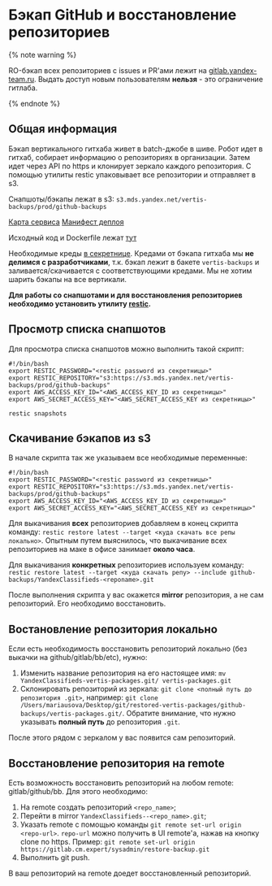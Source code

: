 # Бэкап GitHub и восстановление репозиториев


{% note warning %}

RO-бэкап всех репозиториев с issues и PR'ами лежит на [gitlab.yandex-team.ru](https://gitlab.yandex-team.ru/groups/yandexclassifieds/-/archived). Выдать доступ новым пользователям **нельзя** - это ограничение гитлаба. 

{% endnote %}

## Общая информация

Бэкап вертикального гитхаба живет в batch-джобе в шиве. Робот идет в гитхаб, собирает информацию о репозиториях в организации. Затем идет через API по https и клонирует зеркало каждого репозитория.
С помощью утилиты restic упаковывает все репозитории и отправляет в s3.

Снапшоты/бэкапы лежат в s3: `s3.mds.yandex.net/vertis-backups/prod/github-backups`

[Карта сервиса](https://a.yandex-team.ru/arc_vcs/classifieds/services/maps/github-backup.yml)
[Манифест деплоя](https://a.yandex-team.ru/arc_vcs/classifieds/services/deploy/github-backup.yml)

Исходный код и Dockerfile лежат [тут](https://a.yandex-team.ru/arc_vcs/classifieds/infra/admin-dockerfiles/github-backup)

Необходимые креды [в секретнице](https://yav.yandex-team.ru/secret/sec-01f0e3ptwvs3e1eebnqcxjxay9/explore/versions). Кредами от бэкапа гитхаба мы **не делимся с разработчиками**, т.к. бэкап лежит в бакете `vertis-backups` и заливается/скачивается с соответствующими кредами. Мы не хотим шарить бэкапы на все вертикали.

**Для работы со снапшотами и для восстановления репозиториев необходимо установить утилиту [restic](https://restic.readthedocs.io/en/stable/020_installation.html#macos).**

## Просмотр списка снапшотов

Для просмотра списка снапшотов можно выполнить такой скрипт:
```
#!/bin/bash
export RESTIC_PASSWORD="<restic password из секретницы>"
export RESTIC_REPOSITORY="s3:https://s3.mds.yandex.net/vertis-backups/prod/github-backups"
export AWS_ACCESS_KEY_ID="<AWS_ACCESS_KEY_ID из секретницы>"
export AWS_SECRET_ACCESS_KEY="<AWS_SECRET_ACCESS_KEY из секретницы>"

restic snapshots
```
## Скачивание бэкапов из s3

В начале скрипта так же указываем все необходимые переменные:

```
#!/bin/bash
export RESTIC_PASSWORD="<restic password из секретницы>"
export RESTIC_REPOSITORY="s3:https://s3.mds.yandex.net/vertis-backups/prod/github-backups"
export AWS_ACCESS_KEY_ID="<AWS_ACCESS_KEY_ID из секретницы>"
export AWS_SECRET_ACCESS_KEY="<AWS_SECRET_ACCESS_KEY из секретницы>"
```

Для выкачивания **всех** репозиториев добавляем в конец скрипта команду: `restic restore latest --target <куда скачать все репы локально>`. Опытным путем выяснилось, что выкачивание всех репозиториев на маке в офисе занимает **около часа**.

Для выкачивания **конкретных** репозиториев используем команду: `restic restore latest --target <куда скачать репу> --include github-backups/YandexClassifieds-<reponame>.git`

После выполнения скрипта у вас окажется **mirror** репозитория, а не сам репозиторий. Его необходимо восстановить.

## Востановление репозитория локально

Если есть необходимость восстановить репозиторий локально (без выкачки на github/gitlab/bb/etc), нужно:

1) Изменить название репозитория на его настоящее имя: `mv YandexClassifieds-vertis-packages.git/ vertis-packages.git`
2) Склонировать репозиторий из зеркала: `git clone <полный путь до репозитория .git>`, например: `git clone /Users/mariausova/Desktop/git/restored-vertis-packages/github-backups/vertis-packages.git/`. Обратите внимание, что нужно указывать **полный путь** до репозитория `.git`.

После этого рядом с зеркалом у вас появится сам репозиторий.

## Восстановление репозитория на remote

Есть возможность восстановить репозиторий на любом remote: gitlab/github/bb. Для этого необходимо:
1) На remote создать репозиторий `<repo_name>`;
2) Перейти в mirror `YandexClassifieds--<repo_name>.git`;
3) Указать remote с помощью команды `git remote set-url origin <repo-url>`. `repo-url` можно получить в UI remote'a, нажав на кнопку clone по https. Пример: `git remote set-url origin https://gitlab.cm.expert/sysadmin/restore-backup.git`
4) Выполнить git push.

В ваш репозиторий на remote доедет восстановленный репозиторий.
